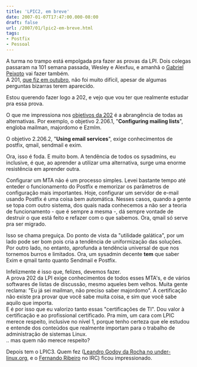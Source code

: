 ```yaml
---
title: 'LPIC2, em breve'
date: 2007-01-07T17:47:00.000-08:00
draft: false
url: /2007/01/lpic2-em-breve.html
tags: 
- Postfix
- Pessoal
---
```


A turma no trampo está empolgada pra fazer as provas da LPI. Dois colegas passaram na 101 semana passada, Wesley e Alexfuu, e amanhã o [Gabriel Peixoto](http://kernelpanic.eti.br) vai fazer também.  
A 201, [que fiz em outubro](http://www.cetico.org/tech/2006/10/sifudi-lpi-201-na-segunda-feira.html), não foi muito difícil, apesar de algumas perguntas bizarras terem aparecido.  
  
Estou querendo fazer logo a 202, e vejo que vou ter que realmente estudar pra essa prova.  
  
O que me impressiona nos [objetivos da 202](http://www.lpi.org/en/lpi/english/certification/the_lpic_program/exam_202_detailed_objectives) é a abrangência de todas as alternativas. Por exemplo, o objetivo 2.206.1, "**Configuring mailing lists**", engloba mailman, majordomo e Ezmlm.  
  
O objetivo 2.206.2, "**Using email services**", exige conhecimentos de postfix, qmail, sendmail e exim.  
  
Ora, isso é foda. E muito bom. A tendência de todos os sysadmins, eu inclusive, é que, ao aprender a utilizar uma alternativa, surge uma enorme resistência em aprender outra.  
  
Configurar um MTA não é um processo simples. Levei bastante tempo até enteder o funcionamento do Postfix e memorizar os parâmetros de configuração mais importantes. Hoje, configurar um servidor de e-mail usando Postfix é uma coisa bem automática. Nesses casos, quando a gente se topa com outro sistema, dos quais nada conhecemos a não ser a teoria de funcionamento - que é sempre a mesma -, dá sempre vontade de destruir o que está feito e refazer com o que sabemos. Ora, qmail só serve pra ser migrado.  
  
Isso se chama preguiça. Do ponto de vista da "utilidade galática", por um lado pode ser bom pois cria a tendência de uniformização das soluções. Por outro lado, no entanto, aprofunda a tendência universal de que nos tornemos burros e limitados. Ora, um sysadmin decente **tem** que saber Exim e qmail tanto quanto Sendmail e Postfix.  
  
Infelizmente é isso que, felizes, devemos fazer.  
A prova 202 da LPI exige conhecimentos de todos esses MTA's, e de vários softwares de listas de discussão, mesmo aqueles bem velhos. Muita gente reclama: "Eu já sei mailman, não preciso saber majordomo". A certificação não existe pra provar que você sabe muita coisa, e sim que você sabe aquilo que importa.  
E é por isso que eu valorizo tanto essas "certificações de TI". Dou valor à certificação e ao profissional certificado. Pra mim, um cara com LPIC merece respeito, inclusive no nível 1, porque tenho certeza que ele estudou e entende dos conteúdos que realmente importam para o trabalho de administração de sistemas Linux.  
.. mas quem não merece respeito?  
  
Depois tem o LPIC3. Quem fez ([Leandro Godoy da Rocha no under-linux.org](http://under-linux.org/6513-impressoes-sobre-a-prova-do-lpic3.html), e o [Fernando Ribeiro](http://www.nerdgroup.org/fernando/) no IRC) ficou impressionado.